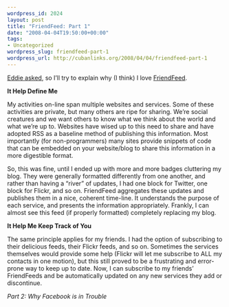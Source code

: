 ```yaml
--- 
wordpress_id: 2024
layout: post
title: "FriendFeed: Part 1"
date: "2008-04-04T19:50:00+00:00"
tags: 
- Uncategorized
wordpress_slug: friendfeed-part-1
wordpress_url: http://cubanlinks.org/2008/04/04/friendfeed-part-1
---
```

<p><a href="http://twitter.com/efliv/statuses/783024476">Eddie asked</a>, so I&#8217;ll try to explain why (I think) I love <a href="http://www.friendfeed.com">FriendFeed</a>.</p>


<p><strong>It Help Define Me</strong></p>


<p>My activities on-line span multiple websites and services.  Some of these activities are private, but many others are ripe for sharing.  We&#8217;re social creatures and we want others to know what we think about the world and what we&#8217;re up to.  Websites have wised up to this need to share and have adopted <span class="caps">RSS</span> as a baseline method of publishing this information.  Most importantly (for non-programmers) many sites provide snippets of code that can be embedded on your website/blog to share this information in a more digestible format.</p>


<p>So, this was fine, until I ended up with more and more badges cluttering my blog.  They were generally formatted differently from one another, and rather than having a &#8220;river&#8221; of updates, I had one block for Twitter, one block for Flickr, and so on.  FriendFeed aggregates these updates and publishes them in a nice, coherent time-line.  It understands the purpose of each service, and presents the information appropriately.  Frankly, I can almost see this feed (if properly formatted) completely replacing my blog.</p>


<p><strong>It Help Me Keep Track of You</strong></p>


<p>The same principle applies for my friends.  I had the option of subscribing to their delicious feeds, their Flickr feeds, and so on.  Sometimes the services themselves would provide some help (Flickr will let me subscribe to <span class="caps">ALL</span> my contacts in one motion), but this still proved to be a frustrating and error-prone way to keep up to date.  Now, I can subscribe to my friends&#8217; FriendFeeds and be automatically updated on any new services they add or discontinue.</p>


<p><em>Part 2: Why Facebook is in Trouble</em></p>
